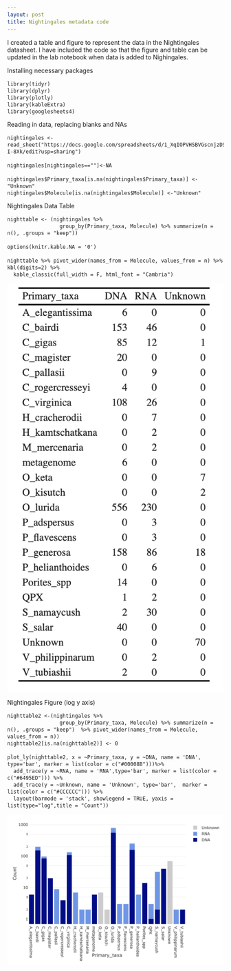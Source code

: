 ```yaml
---
layout: post
title: Nightingales metadata code
---
```

  
I created a table and figure to represent the data in the Nightingales datasheet. 
I have included the code so that the figure and table can be updated in the 
lab notebook when data is added to Nighingales. 


Installing necessary packages
```{r}
library(tidyr)
library(dplyr)
library(plotly)
library(kableExtra)
library(googlesheets4)
```

Reading in data, replacing blanks and NAs
```{r}
nightingales <- read_sheet("https://docs.google.com/spreadsheets/d/1_XqIOPVHSBVGscnjzDSWUeRL7HUHXfaHxVzec-I-8Xk/edit?usp=sharing")

nightingales[nightingales==""]<-NA

nightingales$Primary_taxa[is.na(nightingales$Primary_taxa)] <- "Unknown"
nightingales$Molecule[is.na(nightingales$Molecule)] <-"Unknown"
```


Nightingales Data Table
```{r}
nighttable <- (nightingales %>% 
                 group_by(Primary_taxa, Molecule) %>% summarize(n = n(), .groups = "keep"))

options(knitr.kable.NA = '0')

nighttable %>% pivot_wider(names_from = Molecule, values_from = n) %>% kbl(digits=2) %>% 
  kable_classic(full_width = F, html_font = "Cambria")  
```

![Nightingales Table](https://raw.githubusercontent.com/drlawson/drlawson.github.io/master/images/Nightingales_Table.png)

Nightingales Figure (log y axis)
```{r}
nighttable2 <-(nightingales %>% 
                 group_by(Primary_taxa, Molecule) %>% summarize(n = n(), .groups = "keep")  %>% pivot_wider(names_from = Molecule, values_from = n))
nighttable2[is.na(nighttable2)] <- 0

plot_ly(nighttable2, x = ~Primary_taxa, y = ~DNA, name = 'DNA', type='bar', marker = list(color = c("#00008B")))%>% 
  add_trace(y = ~RNA, name = 'RNA',type='bar', marker = list(color = c("#6495ED"))) %>% 
  add_trace(y = ~Unknown, name = 'Unknown', type='bar',  marker = list(color = c("#CCCCCC"))) %>% 
  layout(barmode = 'stack', showlegend = TRUE, yaxis = list(type="log",title = "Count"))
```

![Nightingales Figure](https://raw.githubusercontent.com/drlawson/drlawson.github.io/master/images/Nightingales_Fig.png)




